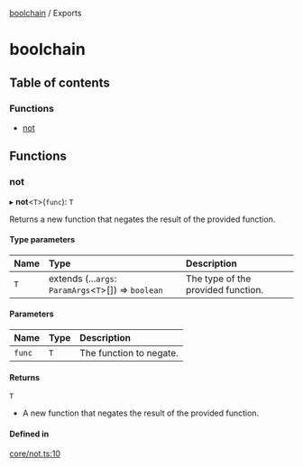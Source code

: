 [boolchain](README.md) / Exports

# boolchain

## Table of contents

### Functions

- [not](modules.md#not)

## Functions

### not

▸ **not**\<`T`\>(`func`): `T`

Returns a new function that negates the result of the provided function.

#### Type parameters

| Name | Type | Description |
| :------ | :------ | :------ |
| `T` | extends (...`args`: `ParamArgs`\<`T`\>[]) => `boolean` | The type of the provided function. |

#### Parameters

| Name | Type | Description |
| :------ | :------ | :------ |
| `func` | `T` | The function to negate. |

#### Returns

`T`

- A new function that negates the result of the provided function.

#### Defined in

[core/not.ts:10](https://github.com/kacper-olszanski/boolchain.js/blob/85ae87fa246196af11bc024741d0a04ef4141f16/lib/core/not.ts#L10)
